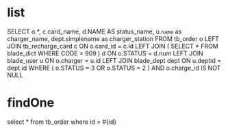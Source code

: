 list
===
SELECT
	o.*,
	c.card_name,
	d.NAME AS status_name,
	u.`name` as charger_name,
	dept.simplename as charger_station 
FROM
	tb_order o
	LEFT JOIN tb_recharge_card c ON o.card_id = c.id
	LEFT JOIN ( SELECT * FROM blade_dict WHERE CODE = 909 ) d ON o.STATUS = d.num
	LEFT JOIN blade_user u ON o.charger = u.id
	LEFT JOIN blade_dept dept ON u.deptid = dept.id 
WHERE
	( o.STATUS = 3 OR o.STATUS = 2 ) 
	AND o.charge_id IS NOT NULL

findOne
===
select * from tb_order where id = #{id}